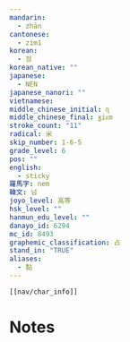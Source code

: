 ```yaml
---
mandarin:
  - zhān
cantonese:
  - zim1
korean:
  - 점
korean_native: ""
japanese:
  - NEN
japanese_nanori: ""
vietnamese:
middle_chinese_initial: ɳ
middle_chinese_final: ɣiᴇm
stroke_count: "11"
radical: 米
skip_number: 1-6-5
grade_level: 6
pos: ""
english:
  - sticky
羅馬字: nem
韓文: 넘
joyo_level: 高等
hsk_level: ""
hanmun_edu_level: ""
danayo_id: 6294
mc_id: 8493
graphemic_classification: 占
stand_in: "TRUE"
aliases:
  - 黏
---
```

```meta-bind-embed
[[nav/char_info]]
```

# Notes

